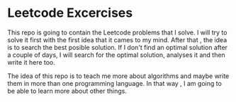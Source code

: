 # Leetcode Excercises

This repo is going to contain the Leetcode problems that I solve. I will try to solve it first with the first idea that it cames to my mind. After that , the idea is to search the best posible solution. If I don't find an optimal solution after a couple of days, I will search for the optimal solution, analyses it and then write it here too.

The idea of this repo is to teach me more about algorithms and maybe write them in more than one programming language. In that way , I am going to be able to learn more about other things.

